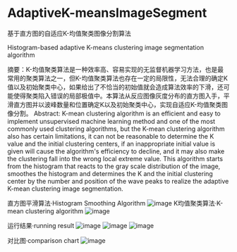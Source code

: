 # AdaptiveK-meansImageSegment
基于直方图的自适应K-均值聚类图像分割算法

Histogram-based adaptive K-means clustering image segmentation algorithm

摘要：K-均值聚类算法是一种效率高、容易实现的无监督机器学习方法，也是最常用的聚类算法之一，但K-均值聚类算法也存在一定的局限性，无法合理的确定K值以及初始聚类中心，如果给出了不恰当的初始值就会造成算法效率的下滑，还可能使得聚类陷入错误的局部极值中。本算法从反应图像灰度分布的直方图入手，平滑直方图并以波峰数量和位置确定K以及初始聚类中心，实现自适应K-均值聚类图像分割。
Abstract: K-mean clustering algorithm is an efficient and easy to implement unsupervised machine learning method and one of the most commonly used clustering algorithms, but the K-mean clustering algorithm also has certain limitations, it can not be reasonable to determine the K value and the initial clustering centers, if an inappropriate initial value is given will cause the algorithm's efficiency to decline, and it may also make the clustering fall into the wrong local extreme value. This algorithm starts from the histogram that reacts to the gray scale distribution of the image, smoothes the histogram and determines the K and the initial clustering center by the number and position of the wave peaks to realize the adaptive K-mean clustering image segmentation.

直方图平滑算法·Histogram Smoothing Algorithm
![image](https://github.com/UMR-kira/AdaptiveK-meansImageSegment/assets/113828450/cd93dfc0-b0b4-4bdc-8f35-9de831218f63)
K均值聚类算法·K-mean clustering algorithm
![image](https://github.com/UMR-kira/AdaptiveK-meansImageSegment/assets/113828450/9c804bf1-c943-4fd7-b8ef-f24ed935b0a9)

运行结果·running result
![image](https://github.com/UMR-kira/AdaptiveK-meansImageSegment/assets/113828450/8558cb0d-a131-425b-8c37-6f6912a756a9)
![image](https://github.com/UMR-kira/AdaptiveK-meansImageSegment/assets/113828450/a9c189ba-80c5-42d9-9beb-b3f3b82a0c8d)
![image](https://github.com/UMR-kira/AdaptiveK-meansImageSegment/assets/113828450/c40e0ff0-a9d7-49bf-84b1-9ea0ef32374f)

对比图·comparison chart
![image](https://github.com/UMR-kira/AdaptiveK-meansImageSegment/assets/113828450/d4d4e69c-e902-48ba-b28b-03fc46d96698)

